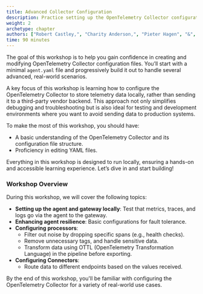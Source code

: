```yaml
---
title: Advanced Collector Configuration
description: Practice setting up the OpenTelemetry Collector configuration from scratch and go though several advanced configuration scenarios's.
weight: 2
archetype: chapter
authors: ["Robert Castley,", "Charity Anderson,", "Pieter Hagen", "&", "Geoff Higginbottom"]
time: 90 minutes
---
```


The goal of this workshop is to help you gain confidence in creating and modifying OpenTelemetry Collector configuration files. You’ll start with a minimal `agent.yaml` file and progressively build it out to handle several advanced, real-world scenarios.

A key focus of this workshop is learning how to configure the OpenTelemetry Collector to store telemetry data locally, rather than sending it to a third-party vendor backend. This approach not only simplifies debugging and troubleshooting but is also ideal for testing and development environments where you want to avoid sending data to production systems.

To make the most of this workshop, you should have:

- A basic understanding of the OpenTelemetry Collector and its configuration file structure.
- Proficiency in editing YAML files.

Everything in this workshop is designed to run locally, ensuring a hands-on and accessible learning experience. Let’s dive in and start building!

### Workshop Overview

During this workshop, we will cover the following topics:

- **Setting up the agent and gateway locally**: Test that metrics, traces, and logs go via the agent to the gateway.
- **Enhancing agent resilience**: Basic configurations for fault tolerance.
- **Configuring processors**:
  - Filter out noise by dropping specific spans (e.g., health checks).
  - Remove unnecessary tags, and handle sensitive data.
  - Transform data using OTTL (OpenTelemetry Transformation Language) in the pipeline before exporting.
- **Configuring Connectors**:
  - Route data to different endpoints based on the values received.
  <!--- Convert log and span data to metrics.-->

By the end of this workshop, you'll be familiar with configuring the OpenTelemetry Collector for a variety of real-world use cases.
